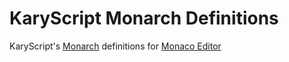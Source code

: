 
# KaryScript Monarch Definitions
KaryScript's [Monarch](https://microsoft.github.io/monaco-editor/monarch.html) definitions for [Monaco Editor](https://microsoft.github.io/monaco-editor)